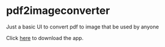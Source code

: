 # pdf2imageconverter
Just a basic UI to convert pdf to image that be used by anyone

Click [here](https://github.com/debapam11/pdf2imageconverter/raw/master/pdf2imagegui.exe) to download the app.